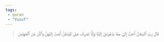 ```yaml
---
tags: 
 - quran 
 - "Yusuf"
---
```


> قَالَ رَبِّ ٱلسِّجۡنُ أَحَبُّ إِلَيَّ مِمَّا يَدۡعُونَنِيٓ إِلَيۡهِۖ وَإِلَّا تَصۡرِفۡ عَنِّي كَيۡدَهُنَّ أَصۡبُ إِلَيۡهِنَّ وَأَكُن مِّنَ ٱلۡجَٰهِلِينَ
